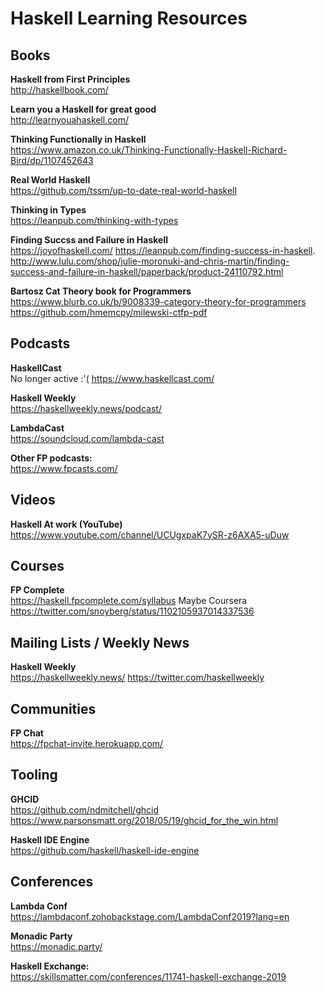 # Haskell Learning Resources

## Books
**Haskell from First Principles**  
http://haskellbook.com/

**Learn you a Haskell for great good**  
http://learnyouahaskell.com/

**Thinking Functionally in Haskell**  
https://www.amazon.co.uk/Thinking-Functionally-Haskell-Richard-Bird/dp/1107452643

**Real World Haskell**  
https://github.com/tssm/up-to-date-real-world-haskell

**Thinking in Types**  
https://leanpub.com/thinking-with-types

**Finding Succss and Failure in Haskell**  
https://joyofhaskell.com/
https://leanpub.com/finding-success-in-haskell. 
http://www.lulu.com/shop/julie-moronuki-and-chris-martin/finding-success-and-failure-in-haskell/paperback/product-24110792.html

**Bartosz Cat Theory book for Programmers**  
https://www.blurb.co.uk/b/9008339-category-theory-for-programmers
https://github.com/hmemcpy/milewski-ctfp-pdf

## Podcasts

**HaskellCast**  
No longer active :'(
https://www.haskellcast.com/

**Haskell Weekly**    
https://haskellweekly.news/podcast/

**LambdaCast**  
https://soundcloud.com/lambda-cast

**Other FP podcasts:**  
https://www.fpcasts.com/

## Videos
**Haskell At work (YouTube)**  
https://www.youtube.com/channel/UCUgxpaK7ySR-z6AXA5-uDuw

## Courses

**FP Complete**  
https://haskell.fpcomplete.com/syllabus
Maybe Coursera https://twitter.com/snoyberg/status/1102105937014337536

## Mailing Lists / Weekly News
**Haskell Weekly**  
https://haskellweekly.news/
https://twitter.com/haskellweekly


## Communities
**FP Chat**  
https://fpchat-invite.herokuapp.com/

## Tooling
**GHCID**  
https://github.com/ndmitchell/ghcid
https://www.parsonsmatt.org/2018/05/19/ghcid_for_the_win.html


**Haskell IDE Engine**  
https://github.com/haskell/haskell-ide-engine


## Conferences
**Lambda Conf**  
https://lambdaconf.zohobackstage.com/LambdaConf2019?lang=en

**Monadic Party**  
https://monadic.party/

**Haskell Exchange:**  
https://skillsmatter.com/conferences/11741-haskell-exchange-2019

